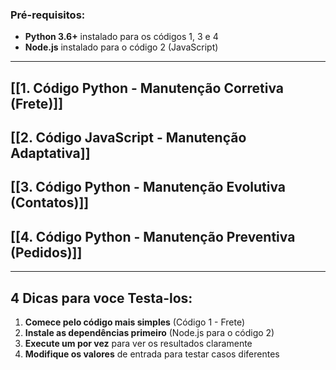 ### **Pré-requisitos:**
- **Python 3.6+** instalado para os códigos 1, 3 e 4
- **Node.js** instalado para o código 2 (JavaScript)

---

## [[1. Código Python - Manutenção Corretiva (Frete)]]

## [[2. Código JavaScript - Manutenção Adaptativa]]

## [[3. Código Python - Manutenção Evolutiva (Contatos)]]

## [[4. Código Python - Manutenção Preventiva (Pedidos)]]

---

## **4 Dicas para voce Testa-los:**

1. **Comece pelo código mais simples** (Código 1 - Frete)
2. **Instale as dependências primeiro** (Node.js para o código 2)
3. **Execute um por vez** para ver os resultados claramente
4. **Modifique os valores** de entrada para testar casos diferentes
